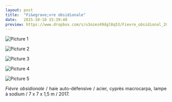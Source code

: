 ```yaml
---
layout: post
title:  "Fi&egrave;vre obsidionale"
date:   2015-10-10 15:39:40
preview: https://www.dropbox.com/s/u3ozes49dgl8q53/Fievre_obsidional_2017_preview.jpg?raw=1
---
```


![Picture 1](https://www.dropbox.com/s/owgjugii4zjpsv2/Fievre_obsidionale_2017_vue%20basse.jpg?raw=1)

![Picture 2](https://www.dropbox.com/s/j9ti65zijk6djfa/Fievre_obsidional_2017_vue_mi-hauteur.jpg?raw=1)

![Picture 3](https://www.dropbox.com/s/c6bewfpfbuvcv5w/Fievre_obsidionale_2017_vue_aerienne.jpg?raw=1)

![Picture 4](https://www.dropbox.com/s/nxyxqavafuxaxnq/Fievre_obsidionale_2017_nuit.jpg?raw=1)

![Picture 5](https://www.dropbox.com/s/ln106ri1ofuq27x/Fievre_obsidionale_2017_vue%20haut%20_nuit.jpg?raw=1)

<p style="text-align:justify">
<span style="font-style: italic;">Fi&egrave;vre obsidionale</span> / haie auto-d&eacute;fensive / acier, cypr&egrave;s macrocarpa, lampe &agrave; sodium / 7 x 7 x 1,5 m / 2017.
</p>


